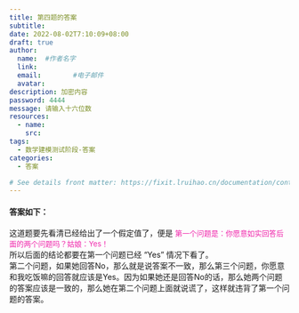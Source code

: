 ```yaml
---
title: 第四题的答案
subtitle:
date: 2022-08-02T7:10:09+08:00
draft: true
author:
  name:  #作者名字
  link:
  email:        #电子邮件
  avatar:
description: 加密内容
password: 4444
message: 请输入十六位数
resources:
  - name: 
    src: 
tags:
  - 数学建模测试阶段-答案
categories:
  - 答案

# See details front matter: https://fixit.lruihao.cn/documentation/content-management/introduction/#front-matter
---
```

#### 答案如下：
这道题要先看清已经给出了一个假定值了，便是 <font color=#F025AB size=2>第一个问题是：你愿意如实回答后面的两个问题吗？姑娘：Yes！</font>  
 所以后面的结论都要在第一个问题已经 “Yes” 情况下看了。  
 第二个问题，如果她回答No，那么就是说答案不一致，那么第三个问题，你愿意和我吃饭嘛的回答就应该是Yes。因为如果她还是回答No的话，那么她两个问题的答案应该是一致的，那么她在第二个问题上面就说谎了，这样就违背了第一个问题的答案。  

<!--more-->
